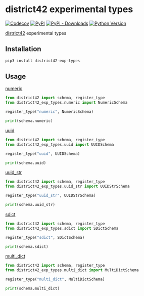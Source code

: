 # district42 experimental types

[![Codecov](https://img.shields.io/codecov/c/github/nikitanovosibirsk/district42-exp-types/master.svg?style=flat-square)](https://codecov.io/gh/nikitanovosibirsk/district42-exp-types)
[![PyPI](https://img.shields.io/pypi/v/district42-exp-types.svg?style=flat-square)](https://pypi.python.org/pypi/district42-exp-types/)
[![PyPI - Downloads](https://img.shields.io/pypi/dm/district42-exp-types?style=flat-square)](https://pypi.python.org/pypi/district42-exp-types/)
[![Python Version](https://img.shields.io/pypi/pyversions/district42-exp-types.svg?style=flat-square)](https://pypi.python.org/pypi/district42-exp-types/)

[district42](https://github.com/nikitanovosibirsk/district42) experimental types

## Installation

```sh
pip3 install district42-exp-types
```

## Usage

[numeric](https://github.com/nikitanovosibirsk/district42-exp-types/blob/master/district42_exp_types/numeric/__init__.py)

```python
from district42 import schema, register_type
from district42_exp_types.numeric import NumericSchema

register_type("numeric", NumericSchema)

print(schema.numeric)
```

[uuid](https://github.com/nikitanovosibirsk/district42-exp-types/blob/master/district42_exp_types/uuid/__init__.py)
```python
from district42 import schema, register_type
from district42_exp_types.uuid import UUIDSchema

register_type("uuid", UUIDSchema)

print(schema.uuid)
```

[uuid_str](https://github.com/nikitanovosibirsk/district42-exp-types/blob/master/district42_exp_types/uuid_str/__init__.py)

```python
from district42 import schema, register_type
from district42_exp_types.uuid_str import UUIDStrSchema

register_type("uuid_str", UUIDStrSchema)

print(schema.uuid_str)
```

[sdict](https://github.com/nikitanovosibirsk/district42-exp-types/blob/master/district42_exp_types/sdict/__init__.py)

```python
from district42 import schema, register_type
from district42_exp_types.sdict import SDictSchema

register_type("sdict", SDictSchema)

print(schema.sdict)
```

[multi_dict](https://github.com/nikitanovosibirsk/district42-exp-types/blob/master/district42_exp_types/multi_dict/__init__.py)

```python
from district42 import schema, register_type
from district42_exp_types.multi_dict import MultiDictSchema

register_type("multi_dict", MultiDictSchema)

print(schema.multi_dict)
```
